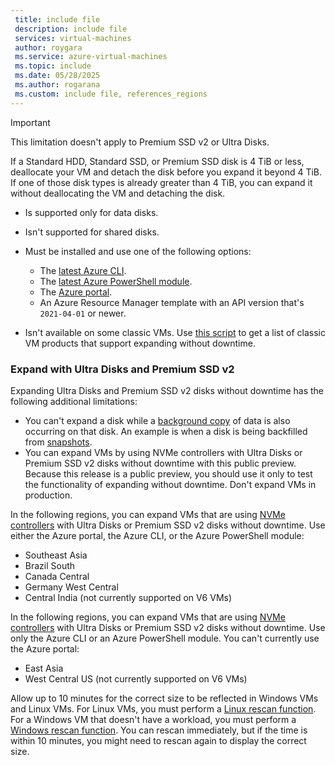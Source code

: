 ```yaml
---
 title: include file
 description: include file
 services: virtual-machines
 author: roygara
 ms.service: azure-virtual-machines
 ms.topic: include
 ms.date: 05/28/2025
 ms.author: rogarana
 ms.custom: include file, references_regions
---
```

> [!IMPORTANT]
> This limitation doesn't apply to Premium SSD v2 or Ultra Disks.
>
> If a Standard HDD, Standard SSD, or Premium SSD disk is 4 TiB or less, deallocate your VM and detach the disk before you expand it beyond 4 TiB. If one of those disk types is already greater than 4 TiB, you can expand it without deallocating the VM and detaching the disk.

- Is supported only for data disks.
- Isn't supported for shared disks.
- Must be installed and use one of the following options:

    - The [latest Azure CLI](/cli/azure/install-azure-cli).
    - The [latest Azure PowerShell module](/powershell/azure/install-azure-powershell).
    - The [Azure portal](https://portal.azure.com/).
    - An Azure Resource Manager template with an API version that's `2021-04-01` or newer.
- Isn't available on some classic VMs. Use [this script](#expand-without-downtime-classic-vm-sku-support) to get a list of classic VM products that support expanding without downtime.

### Expand with Ultra Disks and Premium SSD v2

Expanding Ultra Disks and Premium SSD v2 disks without downtime has the following additional limitations:

- You can't expand a disk while a [background copy](../scripts/create-managed-disk-from-snapshot.md#performance-impact---background-copy-process) of data is also occurring on that disk. An example is when a disk is being backfilled from [snapshots](/azure/virtual-machines/disks-incremental-snapshots?tabs=azure-cli).
- You can expand VMs by using NVMe controllers with Ultra Disks or Premium SSD v2 disks without downtime with this public preview. Because this release is a public preview, you should use it only to test the functionality of expanding without downtime. Don't expand VMs in production.

In the following regions, you can expand VMs that are using [NVMe controllers](../nvme-overview.md) with Ultra Disks or Premium SSD v2 disks without downtime. Use either the Azure portal, the Azure CLI, or the Azure PowerShell module:

- Southeast Asia
- Brazil South
- Canada Central
- Germany West Central
- Central India (not currently supported on V6 VMs)

In the following regions, you can expand VMs that are using [NVMe controllers](../nvme-overview.md) with Ultra Disks or Premium SSD v2 disks without downtime. Use only the Azure CLI or an Azure PowerShell module. You can't currently use the Azure portal:

- East Asia
- West Central US (not currently supported on V6 VMs)

Allow up to 10 minutes for the correct size to be reflected in Windows VMs and Linux VMs. For Linux VMs, you must perform a [Linux rescan function](/azure/virtual-machines/linux/expand-disks?tabs=ubuntu#detecting-a-changed-disk-size). For a Windows VM that doesn't have a workload, you must perform a [Windows rescan function](/windows-hardware/drivers/devtest/devcon-rescan). You can rescan immediately, but if the time is within 10 minutes, you might need to rescan again to display the correct size.
